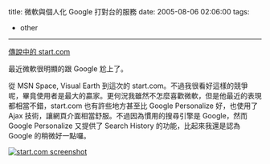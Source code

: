 title: 微軟與個人化 Google 打對台的服務
date: 2005-08-06 02:06:00
tags: 
- other
---

[傳說中的 start.com](http://www.start.com/3/)

最近微軟很明顯的跟 Google 尬上了。

從 MSN Space, Visual Earth 到這次的 start.com。不過我很看好這樣的競爭呢，畢竟使用者是最大的贏家。更何況我雖然不怎麼喜歡微軟，但是他最近的表現都相當不錯，start.com 也有許些地方甚至比 Google Personalize 好，也使用了 Ajax 技術，讓網頁介面相當舒服。不過因為慣用的搜尋引擎是 Google，然而 Google Personalize 又提供了 Search History 的功能，比起來我還是認為 Google 的稍微好一點囉。

[![start.com screenshot](http://photos23.flickr.com/31489362_e383f70966_m.jpg)](http://www.flickr.com/photos/yurenju/31489362/ "Photo Sharing")